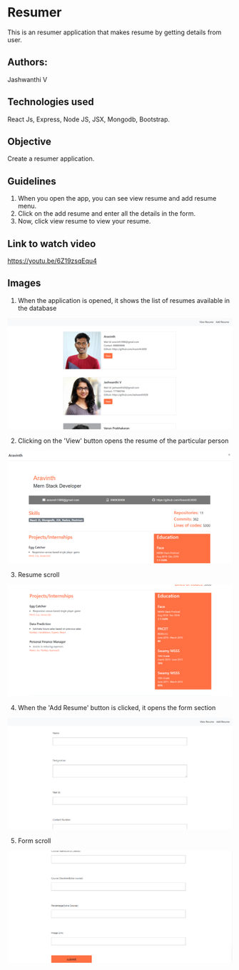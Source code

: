 # Resumer
This is an resumer application that makes resume by getting details from user.

## Authors:
Jashwanthi V

## Technologies used
React Js, Express, Node JS, JSX, Mongodb, Bootstrap.

## Objective
Create a resumer application.

## Guidelines
1. When you open the app, you can see view resume and add resume menu.
2. Click on the add resume and enter all the details in the form.
3. Now, click view resume to view your resume.

## Link to watch video
https://youtu.be/6Z19zsqEqu4

## Images

1. When the application is opened, it shows the list of resumes available in the database

![viewresume](Images/viewresume.PNG)



2. Clicking on the 'View' button opens the resume of the particular person

![resumefirstpage](Images/resumefirstpage.PNG)



3. Resume scroll

![resumesecondpage](Images/resumesecond.PNG)



4. When the 'Add Resume' button is clicked, it opens the form section

![form](Images/formfirst.PNG)



5. Form scroll

![form](Images/formsecond.PNG)
